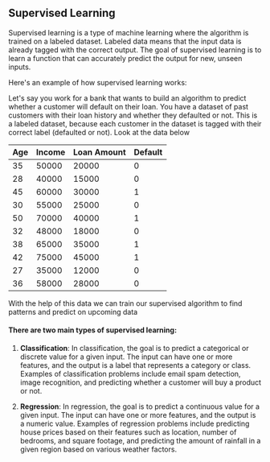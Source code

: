 ## Supervised Learning

Supervised learning is a type of machine learning where the algorithm is trained on a labeled dataset. Labeled data means that the input data is already tagged with the correct output. The goal of supervised learning is to learn a function that can accurately predict the output for new, unseen inputs.

Here's an example of how supervised learning works:

Let's say you work for a bank that wants to build an algorithm to predict whether a customer will default on their loan. You have a dataset of past customers with their loan history and whether they defaulted or not. This is a labeled dataset, because each customer in the dataset is tagged with their correct label (defaulted or not). Look at the data below

| Age | Income | Loan Amount | Default |
| --- | ------ | ----------- | ------- |
| 35  | 50000  | 20000       | 0       |
| 28  | 40000  | 15000       | 0       |
| 45  | 60000  | 30000       | 1       |
| 30  | 55000  | 25000       | 0       |
| 50  | 70000  | 40000       | 1       |
| 32  | 48000  | 18000       | 0       |
| 38  | 65000  | 35000       | 1       |
| 42  | 75000  | 45000       | 1       |
| 27  | 35000  | 12000       | 0       |
| 36  | 58000  | 28000       | 0       |

With the help of this data we can train our supervised algorithm to find patterns and predict on upcoming data

#### There are two main types of supervised learning:

1. **Classification**: In classification, the goal is to predict a categorical or discrete value for a given input. The input can have one or more features, and the output is a label that represents a category or class. Examples of classification problems include email spam detection, image recognition, and predicting whether a customer will buy a product or not.

2. **Regression**: In regression, the goal is to predict a continuous value for a given input. The input can have one or more features, and the output is a numeric value. Examples of regression problems include predicting house prices based on their features such as location, number of bedrooms, and square footage, and predicting the amount of rainfall in a given region based on various weather factors.

